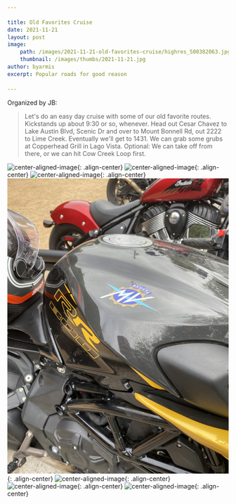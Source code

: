 ```yaml
---

title: Old Favorites Cruise
date: 2021-11-21
layout: post
image: 
    path: /images/2021-11-21-old-favorites-cruise/highres_500382063.jpg
    thumbnail: /images/thumbs/2021-11-21.jpg
author: byarmis
excerpt: Popular roads for good reason

---
```


Organized by JB: 

> Let's do an easy day cruise with some of our old favorite routes.  Kickstands up about 9:30 or so, whenever.  Head out Cesar Chavez to Lake Austin Blvd, Scenic Dr and over to Mount Bonnell Rd, out 2222 to Lime Creek.  Eventually we'll get to 1431.  We can grab some grubs at Copperhead Grill in Lago Vista.  Optional: We can take off from there, or we can hit Cow Creek Loop first.

![center-aligned-image](/images/2021-11-21-old-favorites-cruise/highres_500382061.jpg){: .align-center}
![center-aligned-image](/images/2021-11-21-old-favorites-cruise/highres_500382062.jpg){: .align-center}
![center-aligned-image](/images/2021-11-21-old-favorites-cruise/highres_500612545.jpg){: .align-center}
![center-aligned-image](/images/2021-11-21-old-favorites-cruise/highres_500612547.jpg){: .align-center}
![center-aligned-image](/images/2021-11-21-old-favorites-cruise/highres_500612548.jpg){: .align-center}
![center-aligned-image](/images/2021-11-21-old-favorites-cruise/highres_500612549.jpg){: .align-center}
![center-aligned-image](/images/2021-11-21-old-favorites-cruise/highres_500612550.jpg){: .align-center}

